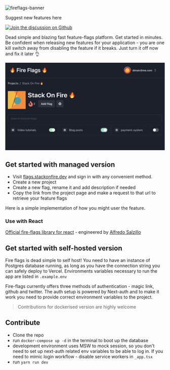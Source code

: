 ![fireflags-banner](https://user-images.githubusercontent.com/29632358/132315785-1daa0f46-92d9-45da-963d-d991dc705d5f.png)

Suggest new features here

</a><a href="https://github.com/stack-on-fire/fire-flags/discussions">
  <img alt="Join the discussion on Github" src="https://img.shields.io/badge/Github%20Discussions%20%26%20Support-Chat%20now!-blue" />
</a>

Dead simple and blazing fast feature-flags platform. Get started in minutes. Be confident when releasing new features for your application - you are one kill switch away from disabling the feature if it breaks. Just turn it off now and fix it later 👌

![App example](img/app-demo.png?raw=true "App example")

## Get started with managed version

- Visit [flags.stackonfire.dev](https://flags.stackonfire.dev) and sign in with any convenient method.
- Create a new project
- Create a new flag, rename it and add description if needed
- Copy the link from the project page and make a request to that url to retrieve your feature flags

Here is a simple implementation of how you might user the feature.

### Use with React

[Official fire-flags library for react](https://github.com/stack-on-fire/react-fire-flags) - engineered by [Alfredo Salzillo](https://github.com/alfredosalzillo)

## Get started with self-hosted version

Fire flags is dead simple to self host! You need to have an instance of Postgres database running, as long as you have the connection string you can safely deploy to Vercel. Environments variables necessary to run the app are listed in `.example.env`

Fire-flags currently offers three methods of authentication - magic link, github and twitter. The auth setup is powered by Next-auth and to make it work you need to provide correct environment variables to the project.

> Contributions for dockerised version are highly welcome

## Contribute

- Clone the repo
- run `docker-compose up -d` in the terminal to boot up the database
- development environment uses MSW to mock session, so you don't need to set up next-auth related env variables to be able to log in. If you need to mimic login workflow - disable service workers in `_app.tsx` 
- run `yarn run dev` 
